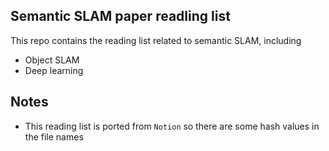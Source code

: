 ## Semantic SLAM paper readling list 

This repo contains the reading list related to semantic SLAM, including 

- Object SLAM 
- Deep learning 

## Notes 

- This reading list is ported from `Notion` so there are some hash values in the file names 
